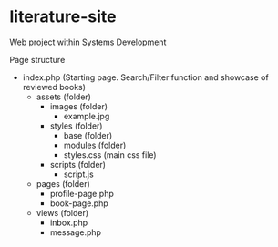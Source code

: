 # literature-site
Web project within Systems Development

Page structure
- index.php (Starting page. Search/Filter function and showcase of reviewed books)
	- assets (folder)
		- images (folder)
			- example.jpg 
		- styles (folder)
			- base (folder)
			- modules (folder)
			- styles.css (main css file)
		- scripts (folder)
			- script.js
	- pages (folder)
		- profile-page.php
		- book-page.php 
	- views (folder)
		- inbox.php
		- message.php
		

